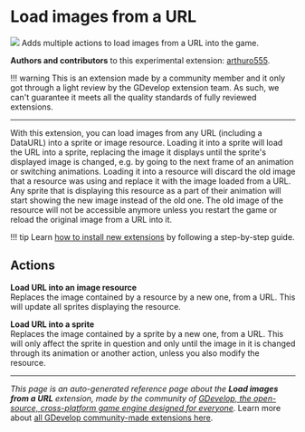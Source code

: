 # Load images from a URL

<img src="https://resources.gdevelop-app.com/assets/Icons/file-download.svg" class="extension-icon"></img>
Adds multiple actions to load images from a URL into the game.

**Authors and contributors** to this experimental extension: [arthuro555](https://gd.games/arthuro555).

!!! warning
    This is an extension made by a community member and it only got through a
    light review by the GDevelop extension team. As such, we can't guarantee it
    meets all the quality standards of fully reviewed extensions.

---

With this extension, you can load images from any URL (including a DataURL) into a sprite or image resource.
Loading it into a sprite will load the URL into a sprite, replacing the image it displays until the sprite's displayed image is changed, e.g. by going to the next frame of an animation or switching animations.
Loading it into a resource will discard the old image that a resource was using and replace it with the image loaded from a URL. Any sprite that is displaying this resource as a part of their animation will start showing the new image instead of the  old one. The old image of the resource will not be accessible anymore unless you restart the game or reload the original image from a URL into it.

!!! tip
    Learn [how to install new extensions](/gdevelop5/extensions/search) by following a step-by-step guide.

## Actions

**Load URL into an image resource**  
Replaces the image contained by a resource by a new one, from a URL. This will update all sprites displaying the resource.

**Load URL into a sprite**  
Replaces the image contained by a sprite by a new one, from a URL. This will only affect the sprite in question and only until the image in it is changed through its animation or another action, unless you also modify the resource.




---

*This page is an auto-generated reference page about the **Load images from a URL** extension, made by the community of [GDevelop, the open-source, cross-platform game engine designed for everyone](https://gdevelop.io/).* Learn more about [all GDevelop community-made extensions here](/gdevelop5/extensions).